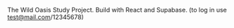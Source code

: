 The Wild Oasis Study Project.
Build with React and Supabase.
(to log in use test@mail.com/12345678)
